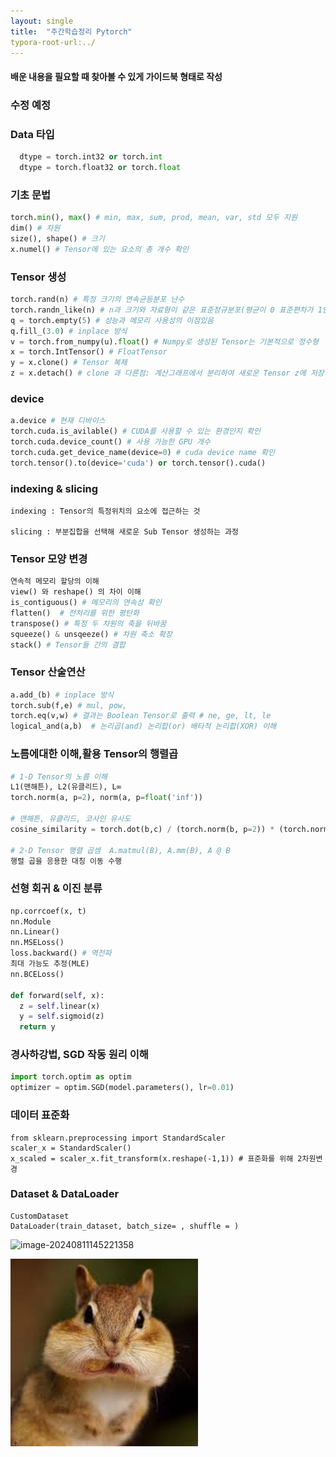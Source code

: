```yaml
---
layout: single
title:  "주간학습정리 Pytorch"
typora-root-url:../
---
```

#### 배운 내용을 필요할 때 찾아볼 수 있게 가이드북 형태로 작성
### 수정 예정

### Data 타입   
```python
  dtype = torch.int32 or torch.int 
  dtype = torch.float32 or torch.float
```

### 기초 문법

```python
torch.min(), max() # min, max, sum, prod, mean, var, std 모두 지원
dim() # 차원
size(), shape() # 크기
x.numel() # Tensor에 있는 요소의 총 개수 확인
```

### Tensor 생성

```python
torch.rand(n) # 특정 크기의 연속균등분포 난수
torch.randn_like(n) # n과 크기와 자료형이 같은 표준정규분포(평균이 0 표준편차가 1인 곡선) 난수
q = torch.empty(5) # 성능과 메모리 사용성의 이점있음
q.fill_(3.0) # inplace 방식
v = torch.from_numpy(u).float() # Numpy로 생성된 Tensor는 기본적으로 정수형
x = torch.IntTensor() # FloatTensor
y = x.clone() # Tensor 복제
z = x.detach() # clone 과 다른점: 계산그래프에서 분리하여 새로운 Tensor z에 저장
```

### device

```python
a.device # 현재 디바이스
torch.cuda.is_avilable() # CUDA를 사용할 수 있는 환경인지 확인
torch.cuda.device_count() # 사용 가능한 GPU 개수
torch.cuda.get_device_name(device=0) # cuda device name 확인
torch.tensor().to(device='cuda') or torch.tensor().cuda()
```

### indexing & slicing
```
indexing : Tensor의 특정위치의 요소에 접근하는 것 

slicing : 부분집합을 선택해 새로운 Sub Tensor 생성하는 과정
```

### Tensor 모양 변경

```python
연속적 메모리 할당의 이해
view() 와 reshape() 의 차이 이해
is_contiguous() # 메모리의 연속성 확인
flatten()  # 전처리를 위한 평탄화
transpose() # 특정 두 차원의 축을 뒤바꿈
squeeze() & unsqeeze() # 차원 축소 확장
stack() # Tensor들 간의 결합
```

### Tensor 산술연산
```python
a.add_(b) # inplace 방식
torch.sub(f,e) # mul, pow,
torch.eq(v,w) # 결과는 Boolean Tensor로 출력 # ne, ge, lt, le
logical_and(a,b)  # 논리곱(and) 논리합(or) 배타적 논리합(XOR) 이해
```

### 노름에대한 이해,활용 Tensor의 행렬곱
```python
# 1-D Tensor의 노름 이해
L1(맨해튼), L2(유클리드), L∞
torch.norm(a, p=2), norm(a, p=float('inf'))

# 맨해튼, 유클리드, 코사인 유사도
cosine_similarity = torch.dot(b,c) / (torch.norm(b, p=2)) * (torch.norm(c, p=2))

# 2-D Tensor 행렬 곱셈  A.matmul(B), A.mm(B), A @ B
행렬 곱을 응용한 대칭 이동 수행
```

### 선형 회귀 & 이진 분류
```python
np.corrcoef(x, t)
nn.Module
nn.Linear()
nn.MSELoss()
loss.backward() # 역전파
최대 가능도 추정(MLE)
nn.BCELoss()

def forward(self, x):
  z = self.linear(x)
  y = self.sigmoid(z)
  return y
```

### 경사하강법, SGD 작동 원리 이해
```python
import torch.optim as optim
optimizer = optim.SGD(model.parameters(), lr=0.01)
```

### 데이터 표준화

```
from sklearn.preprocessing import StandardScaler
scaler_x = StandardScaler()
x_scaled = scaler_x.fit_transform(x.reshape(-1,1)) # 표준화를 위해 2차원변경
```

### Dataset & DataLoader 

```
CustomDataset
DataLoader(train_dataset, batch_size= , shuffle = )
```

![image-20240811145221358](C:\Users\sw00h\OneDrive\문서\sun00hwn_github_blog\sun00hwn.github.io\images\2024-08-09-week_1\image-20240811145221358.png)

![image-20240811145433239](/images/2024-08-09-week_1/554a3540-8ba9-4dba-bac5-2576a318280b-profile_image-300x300.png)
